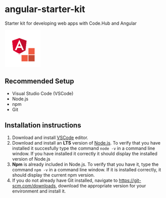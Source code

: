 # angular-starter-kit
Starter kit for developing web apps with Code.Hub and Angular

![Logo](ngCodehub.png)

## Recommended Setup

- Visual Studio Code (VSCode)
- Node.js
- npm
- Git

## Installation instructions

1. Download and install [VSCode](https://code.visualstudio.com/download) editor.
2. Download and install an **LTS** version of [Node.js](https://nodejs.org/). To verify that you have installed it succesfully type the command `node -v` in a command line window. If you have installed it correctly it should display the installed version of Node.js
3. **Npm** is already included in Node.js. To verify that you have it, type the command `npm -v` in a command line window. If it is installed correctly, it should display the current npm version.
4. If you do not already have Git installed, navigate to https://git-scm.com/downloads, download the appropriate version for your environment and install it. 

